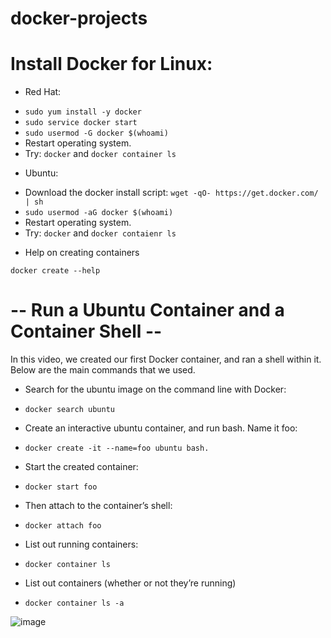 # docker-projects

# Install Docker for Linux:

* Red Hat:
- `sudo yum install -y docker`
- `sudo service docker start`
- `sudo usermod -G docker $(whoami)`
- Restart operating system.
- Try: `docker` and `docker container ls`

* Ubuntu:
- Download the docker install script: `wget -qO- https://get.docker.com/ | sh`
- `sudo usermod -aG docker $(whoami)`
- Restart operating system.
- Try: `docker` and `docker contaienr ls`


* Help on creating containers 

`docker create --help `


# -- Run a Ubuntu Container and a Container Shell --

In this video, we created our first Docker container, and ran a shell within it. Below are the main commands that we used.

* Search for the ubuntu image on the command line with Docker:
- `docker search ubuntu`

* Create an interactive ubuntu container, and run bash. Name it foo:
- `docker create -it --name=foo ubuntu bash.`

* Start the created container:
- `docker start foo`

* Then attach to the container’s shell:
- `docker attach foo`

* List out running containers:
- `docker container ls`
* List out containers (whether or not they’re running)
- `docker container ls -a`

![image](https://user-images.githubusercontent.com/71001536/174623832-9e22162f-807e-43bb-b5e3-d2f9502994c7.png)

